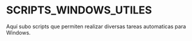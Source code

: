 # SCRIPTS_WINDOWS_UTILES
Aquí subo scripts que permiten realizar diversas tareas automaticas para Windows. 
